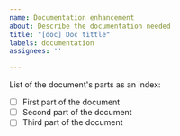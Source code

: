 ```yaml
---
name: Documentation enhancement
about: Describe the documentation needed
title: "[doc] Doc tittle"
labels: documentation
assignees: ''

---
```


List of the document's parts as an index:
- [ ] First part of the document
- [ ] Second part of the document
- [ ] Third part of the document

